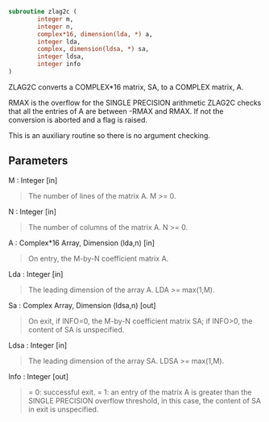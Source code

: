 ```fortran
subroutine zlag2c (
		integer m,
		integer n,
		complex*16, dimension(lda, *) a,
		integer lda,
		complex, dimension(ldsa, *) sa,
		integer ldsa,
		integer info
)
```

 ZLAG2C converts a COMPLEX*16 matrix, SA, to a COMPLEX matrix, A.

 RMAX is the overflow for the SINGLE PRECISION arithmetic
 ZLAG2C checks that all the entries of A are between -RMAX and
 RMAX. If not the conversion is aborted and a flag is raised.

 This is an auxiliary routine so there is no argument checking.

## Parameters
M : Integer [in]
> The number of lines of the matrix A.  M >= 0.

N : Integer [in]
> The number of columns of the matrix A.  N >= 0.

A : Complex*16 Array, Dimension (lda,n) [in]
> On entry, the M-by-N coefficient matrix A.

Lda : Integer [in]
> The leading dimension of the array A.  LDA >= max(1,M).

Sa : Complex Array, Dimension (ldsa,n) [out]
> On exit, if INFO=0, the M-by-N coefficient matrix SA; if
> INFO>0, the content of SA is unspecified.

Ldsa : Integer [in]
> The leading dimension of the array SA.  LDSA >= max(1,M).

Info : Integer [out]
> = 0:  successful exit.
> = 1:  an entry of the matrix A is greater than the SINGLE
> PRECISION overflow threshold, in this case, the content
> of SA in exit is unspecified.

